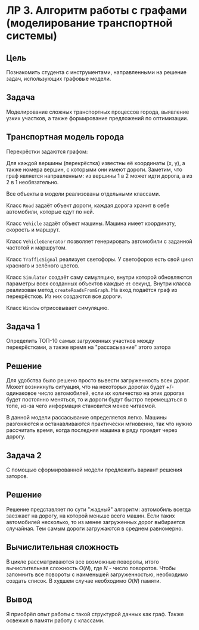 # ЛР 3. Алгоритм работы с графами (моделирование транспортной системы)

## Цель

Познакомить студента с инструментами, направленными на решение задач, использующих графовые модели.

## Задача 

Моделирование сложных транспортных процессов города, выявление узких участков, а также
формирование предложений по оптимизации.

## Транспортная модель города

Перекрёстки задаются графом:

Для каждой вершины (перекрёстка) известны её координаты (x, y), а также номера вершин, с которыми они имеют дороги. Заметим, что граф является направленным: из вершины 1 в 2 может идти дорога, а из 2 в 1 необязательно.

Все объекты в модели реализованы отдельными классами.

Класс ```Road``` задаёт объект дороги, каждая дорога хранит в себе автомобили, которые едут по ней.

Класс ```Vehicle``` задаёт объект машины. Машина имеет координату, скорость и маршрут.

Класс ```VehicleGenerator``` позволяет генерировать автомобили с заданной частотой и маршрутом.

Класс ```TrafficSignal``` реализует светофоры. У светофоров есть свой цикл красного и зелёного цветов.

Класс ```Simulator``` создаёт саму симуляцию, внутри которой обновляются параметры всех созданных объектов каждые ```dt``` секунд.
Внутри класса реализован метод ```createRoadsFromGraph```. На вход подаётся граф из перекрёстков. Из них создаются все дороги.

Класс ```Window``` отрисовывает симуляцию.

## Задача 1 

Определить ТОП-10 самых загруженных участков между перекрёстками, а также время на "рассасывание" этого затора

## Решение

Для удобства было решено просто вывести загруженность всех дорог. Может возникнуть ситуация, что на некоторых дорогах будет +/- одинаковое число автомобилей, если их количество на этих дорогах будет постоянно меняться, то и дороги будут быстро перемещаться в топе, из-за чего информация становится менее читаемой.

В данной модели рассасывание определяется легко. Машины разгоняются и останавливаются практически мгновенно, так что нужно рассчитать время, когда последняя машина в ряду проедет через дорогу.

## Задача 2

С помощью сформированной модели предложить вариант решения заторов.

## Решение

Решение представляет по сути "жадный" алгоритм: автомобиль всегда заезжает на дорогу, на которой меньше всего машин. Если таких автомобилей несколько, то из менее загруженных дорог выбирается случайная. Тем самым дороги загружаются в среднем равномерно.

## Вычислительная сложность

В цикле рассматриваются все возможные повороты, итого вычислительная сложность $O(N)$, где $N$ - число поворотов. Чтобы запомнить все повороты с наименьшей загруженностью, необходимо создать список. В худшем случае необходимо $O(N)$ памяти.

## Вывод

Я приобрёл опыт работы с такой структурой данных как граф. Также освежил в памяти работу с классами.